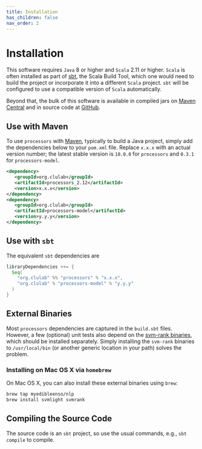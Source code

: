 ```yaml
---
title: Installation
has_children: false
nav_order: 2
---
```


# Installation

This software requires `Java` 8 or higher and `Scala` 2.11 or higher.  `Scala` is often installed as part of [sbt](https://www.scala-sbt.org/download.html), the Scala Build Tool, which one would need to build the project or incorporate it into a different `Scala` project.  `sbt` will be configured to use a compatible version of `Scala` automatically.

Beyond that, the bulk of this software is available in compiled jars on [Maven Central](https://search.maven.org/search?q=g:org.clulab%20a:processors*) and in source code at [GitHub](https://github.com/clulab/processors).

## Use with Maven

To use `processors` with [Maven](https://maven.apache.org/index.html), typically to build a Java project, simply add the dependencies below to your `pom.xml` file.  Replace `x.x.x` with an actual version number; the latest stable version is `10.0.0` for `processors` and `0.3.1` for `processors-model`.

```xml
<dependency>
   <groupId>org.clulab</groupId>
   <artifactId>processors_2.12</artifactId>
   <version>x.x.x</version>
</dependency>
<dependency>
   <groupId>org.clulab</groupId>
   <artifactId>processors-model</artifactId>
   <version>y.y.y</version>
</dependency>
```

## Use with `sbt`

The equivalent `sbt` dependencies are

```scala
libraryDependencies ++= {
  Seq(
    "org.clulab" %% "processors" % "x.x.x",
    "org.clulab" % "processors-model" % "y.y.y"
  )
}
```

## External Binaries

Most `processors` dependencies are captured in the `build.sbt` files. However, a few (optional) unit tests also depend on the [svm-rank binaries](https://www.cs.cornell.edu/people/tj/svm_light/svm_rank.html), which should be installed separately. Simply installing the `svm-rank` binaries to `/usr/local/bin` (or another generic location in your path) solves the problem.

### Installing on Mac OS X via `homebrew`

On Mac OS X, you can also install these external binaries using `brew`:

```bash
brew tap myedibleenso/nlp
brew install svmlight svmrank
```

<!---
### Skipping tests involving external binaries

Alternatively, when using `sbt` you can run just the unit tests that do not require external binaries with the following command:

```shell
sbt "testOnly -- -l NeedsExternalBinary"
```
--->

## Compiling the Source Code

The source code is an `sbt` project, so use the usual commands, e.g., `sbt compile` to compile.

